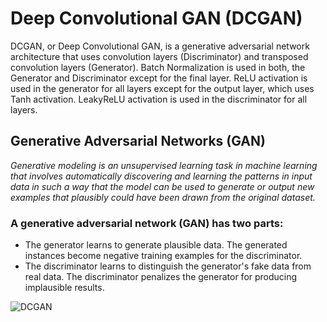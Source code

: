 # Deep Convolutional GAN (DCGAN)
DCGAN, or Deep Convolutional GAN, is a generative adversarial network architecture that uses convolution layers (Discriminator) and transposed convolution layers (Generator). Batch Normalization is used in both, the Generator and Discriminator except for the final layer. ReLU activation is used in the generator for all layers except for the output layer, which uses Tanh activation. LeakyReLU activation is used in the discriminator for all layers.


## Generative Adversarial Networks (GAN)
<em>Generative modeling is an unsupervised learning task in machine learning that involves automatically discovering and learning the patterns in input data in such a way that the model can be used to generate or output new examples that plausibly could have been drawn from the original dataset.</em>

### A generative adversarial network (GAN) has two parts:

<ul>
<li>The generator learns to generate plausible data. The generated instances become negative training examples for the discriminator.</li>
<li>The discriminator learns to distinguish the generator's fake data from real data. The discriminator penalizes the generator for producing implausible results.</li>
</ul>

<img src="https://i0.wp.com/neptune.ai/wp-content/uploads/2022/10/fig3-Objective-function.png?ssl=1" alt="DCGAN">

